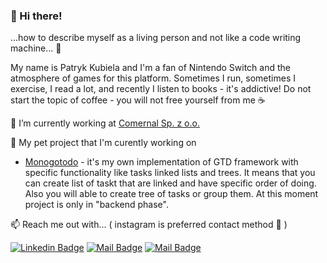 ### 👋 Hi there!

...how to describe myself as a living person and not like a code writing machine... :thinking:

My name is Patryk Kubiela and I'm a fan of Nintendo Switch and the atmosphere of games for this platform. Sometimes I run, sometimes I exercise, I read a lot, and recently I listen to books - it's addictive! Do not start the topic of coffee - you will not free yourself from me :coffee:

🔭 I’m currently working at [Comernal Sp. z o.o.](http://comernal.com/)


:wolf: My pet project that I'm curently working on

- [Monogotodo](https://github.com/patrykkubiela/Monogotodo) - it's my own implementation of GTD framework with specific functionality like tasks linked lists and trees. It means that you can create list of taskt that are linked and have specific order of doing. Also you will able to create tree of tasks or group them. At this moment project is only in "backend phase".



📫 Reach me out with... ( instagram is preferred contact method :camera_flash: )

[![Linkedin Badge](https://img.shields.io/badge/-Patryk_Kubiela-0e76a8?style=flat&labelColor=0e76a8&logo=linkedin&logoColor=white)](https://www.linkedin.com/in/patryk-kubiela-b0536b89/) 
[![Mail Badge](https://img.shields.io/badge/-@programistadoswiadczony-e84393?style=flat&labelColor=e84393&logo=instagram&logoColor=white)](https://www.instagram.com/programistadoswiadczony/) 
[![Mail Badge](https://img.shields.io/badge/-pkubiela.dev-c0392b?style=flat&labelColor=c0392b&logo=gmail&logoColor=white)](mailto:pkubiela.dev@gmail.com)

<!--

**patrykkubiela/patrykkubiela** is a ✨ _special_ ✨ repository because its `README.md` (this file) appears on your GitHub profile.

Here are some ideas to get you started:

- 🔭 I’m currently working on ...
- 🌱 I’m currently learning ...
- 👯 I’m looking to collaborate on ...
- 🤔 I’m looking for help with ...
- 💬 Ask me about ...
- 📫 How to reach me: ...
- 😄 Pronouns: ...
- ⚡ Fun fact: ...
-->
